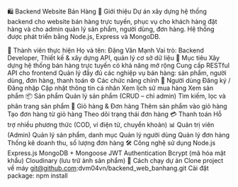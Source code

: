 🛍️ Backend Website Bán Hàng
📖 Giới thiệu
Dự án xây dựng hệ thống backend cho website bán hàng trực tuyến, phục vụ cho khách hàng đặt hàng và cho admin quản lý sản phẩm, người dùng, đơn hàng.
Hệ thống được phát triển bằng Node.js, Express và MongoDB.

👥 Thành viên thực hiện
Họ và tên: Đặng Văn Mạnh
Vai trò: Backend Developer, Thiết kế & xây dựng API, quản lý cơ sở dữ liệu
🎯 Mục tiêu
Xây dựng hệ thống bán hàng trực tuyến có khả năng mở rộng
Cung cấp RESTful API cho frontend
Quản lý đầy đủ các nghiệp vụ bán hàng: sản phẩm, người dùng, đơn hàng, thanh toán
⚙️ Các chức năng chính
👤 Người dùng
Đăng ký / Đăng nhập
Cập nhật thông tin cá nhân
Xem lịch sử mua hàng
Xem sản phẩm
📦 Sản phẩm
Quản lý sản phẩm (CRUD – chỉ admin)
Tìm kiếm, lọc và phân trang sản phẩm
🛒 Giỏ hàng & Đơn hàng
Thêm sản phẩm vào giỏ hàng
Tạo đơn hàng từ giỏ hàng
Theo dõi trạng thái đơn hàng
💳 Thanh toán
Hỗ trợ nhiều phương thức (COD, ví điện tử, chuyển khoản)
📊 Quản trị viên (Admin)
Quản lý sản phẩm, danh mục
Quản lý người dùng
Quản lý đơn hàng
Thống kê doanh thu, số lượng đơn hàng
🛠️ Công nghệ sử dụng
Node.js
Express.js
MongoDB + Mongoose
JWT Authentication
Bcrypt (mã hóa mật khẩu)
Cloudinary (lưu trữ ảnh sản phẩm)
🚀 Cách chạy dự án
Clone project về máy
git@github.com:dvm04vn/backend_web_banhang.git
Cài đặt package:
npm install
